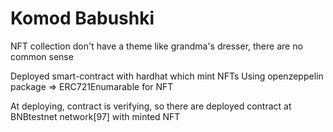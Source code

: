 # Komod Babushki

NFT collection don't have a theme like grandma's dresser, there are no common sense


Deployed smart-contract with hardhat which mint NFTs
Using openzeppelin package => ERC721Enumarable for NFT

At deploying, contract is verifying, so there are deployed contract at BNBtestnet network[97] with minted NFT

